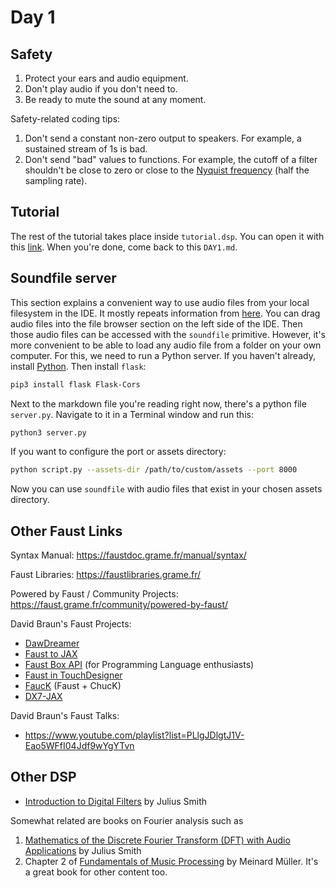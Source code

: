 # Day 1

## Safety

1. Protect your ears and audio equipment.
1. Don't play audio if you don't need to.
1. Be ready to mute the sound at any moment.

Safety-related coding tips:
1. Don't send a constant non-zero output to speakers. For example, a sustained stream of 1s is bad.
1. Don't send "bad" values to functions. For example, the cutoff of a filter shouldn't be close to zero or close to the [Nyquist frequency](https://en.wikipedia.org/wiki/Nyquist_frequency) (half the sampling rate).

## Tutorial

The rest of the tutorial takes place inside `tutorial.dsp`. You can open it with this [link](https://faustide.grame.fr/?code=https://raw.githubusercontent.com/DBraun/Faust-Tutorial/refs/heads/main/tutorial.dsp). When you're done, come back to this `DAY1.md`.

## Soundfile server

This section explains a convenient way to use audio files from your local filesystem in the IDE. It mostly repeats information from [here](https://github.com/grame-cncm/faustide?tab=readme-ov-file#soundfiles-access). You can drag audio files into the file browser section on the left side of the IDE. Then those audio files can be accessed with the `soundfile` primitive. However, it's more convenient to be able to load any audio file from a folder on your own computer. For this, we need to run a Python server. If you haven't already, install [Python](https://www.python.org/downloads/). Then install `flask`:

```bash
pip3 install flask Flask-Cors
```

Next to the markdown file you're reading right now, there's a python file `server.py`. Navigate to it in a Terminal window and run this:

```bash
python3 server.py
```

If you want to configure the port or assets directory:

```bash
python script.py --assets-dir /path/to/custom/assets --port 8000
```

Now you can use `soundfile` with audio files that exist in your chosen assets directory.


## Other Faust Links

Syntax Manual:
https://faustdoc.grame.fr/manual/syntax/

Faust Libraries:
https://faustlibraries.grame.fr/

Powered by Faust / Community Projects:
https://faust.grame.fr/community/powered-by-faust/

David Braun's Faust Projects:
* [DawDreamer](https://github.com/DBraun/DawDreamer/)
* [Faust to JAX](https://github.com/DBraun/DawDreamer/blob/main/examples/Faust_to_JAX/Faust_to_JAX.ipynb)
* [Faust Box API](https://github.com/DBraun/DawDreamer/blob/main/examples/Box_API/Faust_Box_API.ipynb) (for Programming Language enthusiasts)
* [Faust in TouchDesigner](https://github.com/DBraun/TD-Faust)
* [FaucK](https://github.com/ccrma/fauck) (Faust + ChucK)
* [DX7-JAX](https://github.com/DBraun/DX7-JAX)

David Braun's Faust Talks:
* https://www.youtube.com/playlist?list=PLlgJDlgtJ1V-Eao5WFfI04Jdf9wYgYTvn

## Other DSP

* [Introduction to Digital Filters](https://ccrma.stanford.edu/~jos/filters/) by Julius Smith

Somewhat related are books on Fourier analysis such as

1. [Mathematics of the Discrete Fourier Transform (DFT) with Audio Applications](https://ccrma.stanford.edu/~jos/mdft/) by Julius Smith
1. Chapter 2 of [Fundamentals of Music Processing](https://www.audiolabs-erlangen.de/fau/professor/mueller/bookFMP) by Meinard Müller. It's a great book for other content too.
